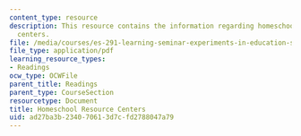 ```yaml
---
content_type: resource
description: This resource contains the information regarding homeschool resource
  centers.
file: /media/courses/es-291-learning-seminar-experiments-in-education-spring-2003/ad27ba3b234070613d7cfd2788047a79_MITES_291S03_Homeschl_fnl.pdf
file_type: application/pdf
learning_resource_types:
- Readings
ocw_type: OCWFile
parent_title: Readings
parent_type: CourseSection
resourcetype: Document
title: Homeschool Resource Centers
uid: ad27ba3b-2340-7061-3d7c-fd2788047a79
---
```

